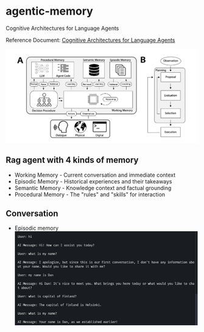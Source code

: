 # agentic-memory
Cognitive Architectures for Language Agents

Reference Document: [Cognitive Architectures for Language Agents](https://arxiv.org/pdf/2309.02427)

![Memory Architecture](memory.png)

## Rag agent with 4 kinds of memory
- Working Memory - Current conversation and immediate context
- Episodic Memory - Historical experiences and their takeaways
- Semantic Memory - Knowledge context and factual grounding
- Procedural Memory - The "rules" and "skills" for interaction

## Conversation
- Episodic memory
![Episodic](./img/episodic.png)
